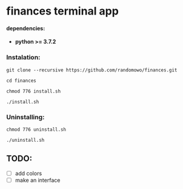 # finances terminal app

#### dependencies:
* __python >= 3.7.2__

### Instalation:
    
    git clone --recursive https://github.com/randomowo/finances.git

    cd finances

    chmod 776 install.sh

    ./install.sh

### Uninstalling:
    chmod 776 uninstall.sh

    ./uninstall.sh

## TODO:
- [ ] add colors
- [ ] make an interface
